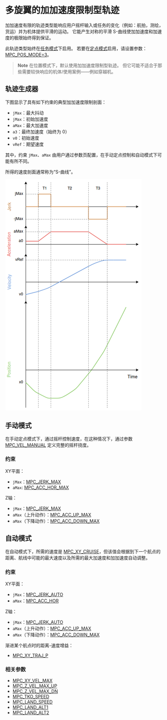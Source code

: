 # 多旋翼的加加速度限制型轨迹

加加速度有限的轨迹类型能响应用户摇杆输入或任务的变化（例如：航拍，测绘，货运）并为机体提供平滑的运动。 它能产生对称的平滑 S-曲线使加加速度和加速度的极限始终得到保证。

此轨迹类型始终在[任务模式](../flight_modes/mission.md)下启用。 若要在[定点模式](../flight_modes/position_mc.md)启用，请设置参数：[MPC_POS_MODE=3](../advanced_config/parameter_reference.md#MPC_POS_MODE)。

> **Note** 在位置模式下，默认使用加加速度限制型轨迹。 但它可能不适合于那些需要较快响应的机体/使用案例——例如穿越机。

## 轨迹生成器

下图显示了具有如下约束的典型加加速度限制剖面：

- `jMax`：最大抖动
- `jMax`：初始加速度 
- `aMax`：最大加速度
- `a3`：最终加速度（始终为 0）
- `v0`：初始速度
- `vRef`：期望速度

其中，约束 `jMax`、`aMax` 由用户通过参数页配置，在手动定点控制和自动模式下可能有所不同。

所得的速度剖面通常称为“S-曲线”。

![加加速度限制型轨迹](../../images/jerk_limited_trajectory_1d.png)

## 手动模式

在手动定点模式下，通过摇杆控制速度，在这种情况下，通过参数 [MPC_VEL_MANUAL](../advanced_config/parameter_reference.md#MPC_VEL_MANUAL) 定义完整的摇杆挠度。

### 约束

XY平面：

- `jMax`：[MPC_JERK_MAX](../advanced_config/parameter_reference.md#MPC_JERK_MAX)
- `aMax`: [MPC_ACC_HOR_MAX](../advanced_config/parameter_reference.md#MPC_ACC_HOR_MAX)

Z轴：

- `jMax`：[MPC_JERK_MAX](../advanced_config/parameter_reference.md#MPC_JERK_MAX)
- `aMax`（上升动作）：[MPC_ACC_UP_MAX](../advanced_config/parameter_reference.md#MPC_ACC_UP_MAX)
- `aMax`（下降动作）：[MPC_ACC_DOWN_MAX](../advanced_config/parameter_reference.md#MPC_ACC_DOWN_MAX)

## 自动模式

在自动模式下，所需的速度是 [MPC_XY_CRUISE](../advanced_config/parameter_reference.md#MPC_XY_CRUISE)，但该值会根据到下一个航点的距离、航线中可能的最大速度以及所需的最大加速度和加加速度自动调整。

### 约束

XY平面：

- `jMax`：[MPC_JERK_AUTO](../advanced_config/parameter_reference.md#MPC_JERK_AUTO)
- `aMax`：[MPC_ACC_HOR](../advanced_config/parameter_reference.md#MPC_ACC_HOR)

Z轴：

- `jMax`：[MPC_JERK_AUTO](../advanced_config/parameter_reference.md#MPC_JERK_AUTO)
- `aMax`（上升动作）：[MPC_ACC_UP_MAX](../advanced_config/parameter_reference.md#MPC_ACC_UP_MAX)
- `aMax`（下降动作）：[MPC_ACC_DOWN_MAX](../advanced_config/parameter_reference.md#MPC_ACC_DOWN_MAX)

渐进某个航点时的距离-速度增益：

- [MPC_XY_TRAJ_P](../advanced_config/parameter_reference.md#MPC_XY_TRAJ_P)

### 相关参数

- [MPC_XY_VEL_MAX](../advanced_config/parameter_reference.md#MPC_XY_VEL_MAX)
- [MPC_Z_VEL_MAX_UP](../advanced_config/parameter_reference.md#MPC_Z_VEL_MAX_UP)
- [MPC_Z_VEL_MAX_DN](../advanced_config/parameter_reference.md#MPC_Z_VEL_MAX_DN)
- [MPC_TKO_SPEED](../advanced_config/parameter_reference.md#MPC_TKO_SPEED)
- [MPC_LAND_SPEED](../advanced_config/parameter_reference.md#MPC_LAND_SPEED)
- [MPC_LAND_ALT1](../advanced_config/parameter_reference.md#MPC_LAND_ALT1)
- [MPC_LAND_ALT2](../advanced_config/parameter_reference.md#MPC_LAND_ALT2)